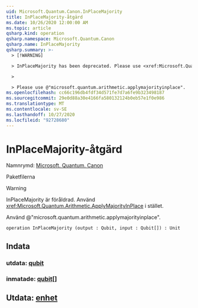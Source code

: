 ```yaml
---
uid: Microsoft.Quantum.Canon.InPlaceMajority
title: InPlaceMajority-åtgärd
ms.date: 10/26/2020 12:00:00 AM
ms.topic: article
qsharp.kind: operation
qsharp.namespace: Microsoft.Quantum.Canon
qsharp.name: InPlaceMajority
qsharp.summary: >-
  > [!WARNING]

  > InPlaceMajority has been deprecated. Please use <xref:Microsoft.Quantum.Arithmetic.ApplyMajorityInPlace> instead.

  >

  > Please use @"microsoft.quantum.arithmetic.applymajorityinplace".
ms.openlocfilehash: cc66c196db4fdf34d571fe7d7a6fe9b323498187
ms.sourcegitcommit: 29e0d88a30e4166fa580132124b0eb57e1f0e986
ms.translationtype: MT
ms.contentlocale: sv-SE
ms.lasthandoff: 10/27/2020
ms.locfileid: "92728680"
---
```

# <a name="inplacemajority-operation"></a>InPlaceMajority-åtgärd

Namnrymd: [Microsoft. Quantum. Canon](xref:Microsoft.Quantum.Canon)

Paketfilerna [](https://nuget.org/packages/)


> [!WARNING]
> InPlaceMajority är föråldrad. Använd <xref:Microsoft.Quantum.Arithmetic.ApplyMajorityInPlace> i stället.
>
> Använd @"microsoft.quantum.arithmetic.applymajorityinplace".



```qsharp
operation InPlaceMajority (output : Qubit, input : Qubit[]) : Unit
```


## <a name="input"></a>Indata

### <a name="output--qubit"></a>utdata: [qubit](xref:microsoft.quantum.lang-ref.qubit)




### <a name="input--qubit"></a>inmatade: [qubit](xref:microsoft.quantum.lang-ref.qubit)[]





## <a name="output--unit"></a>Utdata: [enhet](xref:microsoft.quantum.lang-ref.unit)

